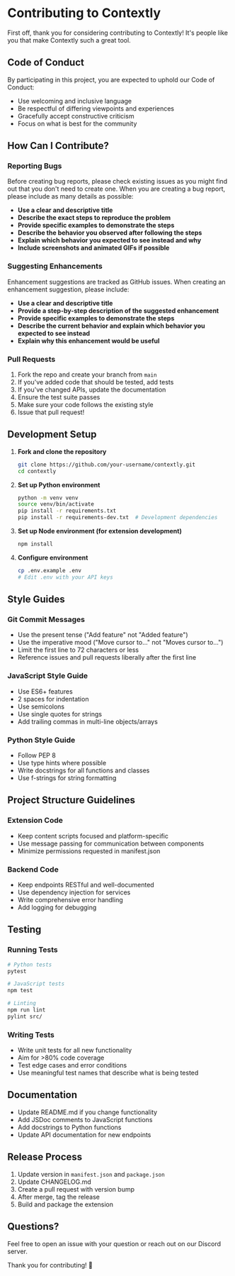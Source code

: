 # Contributing to Contextly

First off, thank you for considering contributing to Contextly! It's people like you that make Contextly such a great tool.

## Code of Conduct

By participating in this project, you are expected to uphold our Code of Conduct:
- Use welcoming and inclusive language
- Be respectful of differing viewpoints and experiences
- Gracefully accept constructive criticism
- Focus on what is best for the community

## How Can I Contribute?

### Reporting Bugs

Before creating bug reports, please check existing issues as you might find out that you don't need to create one. When you are creating a bug report, please include as many details as possible:

- **Use a clear and descriptive title**
- **Describe the exact steps to reproduce the problem**
- **Provide specific examples to demonstrate the steps**
- **Describe the behavior you observed after following the steps**
- **Explain which behavior you expected to see instead and why**
- **Include screenshots and animated GIFs if possible**

### Suggesting Enhancements

Enhancement suggestions are tracked as GitHub issues. When creating an enhancement suggestion, please include:

- **Use a clear and descriptive title**
- **Provide a step-by-step description of the suggested enhancement**
- **Provide specific examples to demonstrate the steps**
- **Describe the current behavior and explain which behavior you expected to see instead**
- **Explain why this enhancement would be useful**

### Pull Requests

1. Fork the repo and create your branch from `main`
2. If you've added code that should be tested, add tests
3. If you've changed APIs, update the documentation
4. Ensure the test suite passes
5. Make sure your code follows the existing style
6. Issue that pull request!

## Development Setup

1. **Fork and clone the repository**
   ```bash
   git clone https://github.com/your-username/contextly.git
   cd contextly
   ```

2. **Set up Python environment**
   ```bash
   python -m venv venv
   source venv/bin/activate
   pip install -r requirements.txt
   pip install -r requirements-dev.txt  # Development dependencies
   ```

3. **Set up Node environment (for extension development)**
   ```bash
   npm install
   ```

4. **Configure environment**
   ```bash
   cp .env.example .env
   # Edit .env with your API keys
   ```

## Style Guides

### Git Commit Messages

- Use the present tense ("Add feature" not "Added feature")
- Use the imperative mood ("Move cursor to..." not "Moves cursor to...")
- Limit the first line to 72 characters or less
- Reference issues and pull requests liberally after the first line

### JavaScript Style Guide

- Use ES6+ features
- 2 spaces for indentation
- Use semicolons
- Use single quotes for strings
- Add trailing commas in multi-line objects/arrays

### Python Style Guide

- Follow PEP 8
- Use type hints where possible
- Write docstrings for all functions and classes
- Use f-strings for string formatting

## Project Structure Guidelines

### Extension Code
- Keep content scripts focused and platform-specific
- Use message passing for communication between components
- Minimize permissions requested in manifest.json

### Backend Code
- Keep endpoints RESTful and well-documented
- Use dependency injection for services
- Write comprehensive error handling
- Add logging for debugging

## Testing

### Running Tests

```bash
# Python tests
pytest

# JavaScript tests
npm test

# Linting
npm run lint
pylint src/
```

### Writing Tests

- Write unit tests for all new functionality
- Aim for >80% code coverage
- Test edge cases and error conditions
- Use meaningful test names that describe what is being tested

## Documentation

- Update README.md if you change functionality
- Add JSDoc comments to JavaScript functions
- Add docstrings to Python functions
- Update API documentation for new endpoints

## Release Process

1. Update version in `manifest.json` and `package.json`
2. Update CHANGELOG.md
3. Create a pull request with version bump
4. After merge, tag the release
5. Build and package the extension

## Questions?

Feel free to open an issue with your question or reach out on our Discord server.

Thank you for contributing! 🎉